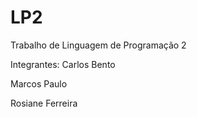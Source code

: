 # LP2
Trabalho de Linguagem de Programação 2

Integrantes:
Carlos Bento

Marcos Paulo

Rosiane Ferreira
